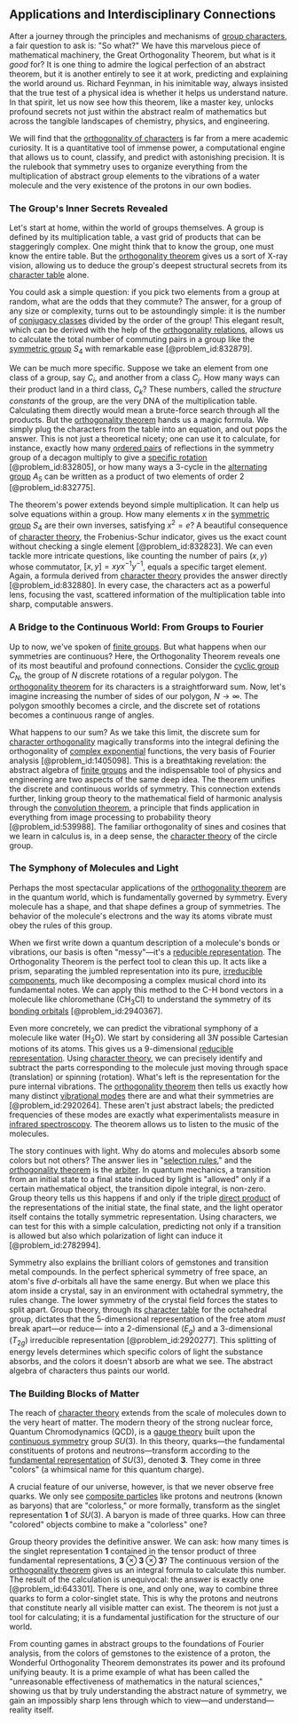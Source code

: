 ## Applications and Interdisciplinary Connections

After a journey through the principles and mechanisms of [group characters](@article_id:145003), a fair question to ask is: "So what?" We have this marvelous piece of mathematical machinery, the Great Orthogonality Theorem, but what is it *good* for? It is one thing to admire the logical perfection of an abstract theorem, but it is another entirely to see it at work, predicting and explaining the world around us. Richard Feynman, in his inimitable way, always insisted that the true test of a physical idea is whether it helps us understand nature. In that spirit, let us now see how this theorem, like a master key, unlocks profound secrets not just within the abstract realm of mathematics but across the tangible landscapes of chemistry, physics, and engineering.

We will find that the [orthogonality of characters](@article_id:140477) is far from a mere academic curiosity. It is a quantitative tool of immense power, a computational engine that allows us to count, classify, and predict with astonishing precision. It is the rulebook that symmetry uses to organize everything from the multiplication of abstract group elements to the vibrations of a water molecule and the very existence of the protons in our own bodies.

### The Group's Inner Secrets Revealed

Let's start at home, within the world of groups themselves. A group is defined by its multiplication table, a vast grid of products that can be staggeringly complex. One might think that to know the group, one must know the entire table. But the [orthogonality theorem](@article_id:141156) gives us a sort of X-ray vision, allowing us to deduce the group's deepest structural secrets from its [character table](@article_id:144693) alone.

You could ask a simple question: if you pick two elements from a group at random, what are the odds that they commute? The answer, for a group of any size or complexity, turns out to be astoundingly simple: it is the number of [conjugacy classes](@article_id:143422) divided by the order of the group! This elegant result, which can be derived with the help of the [orthogonality relations](@article_id:145046), allows us to calculate the total number of commuting pairs in a group like the [symmetric group](@article_id:141761) $S_4$ with remarkable ease [@problem_id:832879].

We can be much more specific. Suppose we take an element from one class of a group, say $C_i$, and another from a class $C_j$. How many ways can their product land in a third class, $C_k$? These numbers, called the *structure constants* of the group, are the very DNA of the multiplication table. Calculating them directly would mean a brute-force search through all the products. But the [orthogonality theorem](@article_id:141156) hands us a magic formula. We simply plug the characters from the table into an equation, and out pops the answer. This is not just a theoretical nicety; one can use it to calculate, for instance, exactly how many [ordered pairs](@article_id:269208) of reflections in the symmetry group of a decagon multiply to give a [specific rotation](@article_id:175476) [@problem_id:832805], or how many ways a 3-cycle in the [alternating group](@article_id:140005) $A_5$ can be written as a product of two elements of order 2 [@problem_id:832775].

The theorem's power extends beyond simple multiplication. It can help us solve equations within a group. How many elements $x$ in the [symmetric group](@article_id:141761) $S_4$ are their own inverses, satisfying $x^2 = e$? A beautiful consequence of [character theory](@article_id:143527), the Frobenius-Schur indicator, gives us the exact count without checking a single element [@problem_id:832823]. We can even tackle more intricate questions, like counting the number of pairs $(x, y)$ whose commutator, $[x,y] = xyx^{-1}y^{-1}$, equals a specific target element. Again, a formula derived from [character theory](@article_id:143527) provides the answer directly [@problem_id:832880]. In every case, the characters act as a powerful lens, focusing the vast, scattered information of the multiplication table into sharp, computable answers.

### A Bridge to the Continuous World: From Groups to Fourier

Up to now, we've spoken of [finite groups](@article_id:139216). But what happens when our symmetries are continuous? Here, the Orthogonality Theorem reveals one of its most beautiful and profound connections. Consider the [cyclic group](@article_id:146234) $C_N$, the group of $N$ discrete rotations of a regular polygon. The [orthogonality theorem](@article_id:141156) for its characters is a straightforward sum. Now, let's imagine increasing the number of sides of our polygon, $N \to \infty$. The polygon smoothly becomes a circle, and the discrete set of rotations becomes a continuous range of angles.

What happens to our sum? As we take this limit, the discrete sum for [character orthogonality](@article_id:187745) magically transforms into the integral defining the orthogonality of [complex exponential](@article_id:264606) functions, the very basis of Fourier analysis [@problem_id:1405098]. This is a breathtaking revelation: the abstract algebra of [finite groups](@article_id:139216) and the indispensable tool of physics and engineering are two aspects of the same deep idea. The theorem unifies the discrete and continuous worlds of symmetry. This connection extends further, linking group theory to the mathematical field of harmonic analysis through the [convolution theorem](@article_id:143001), a principle that finds application in everything from image processing to probability theory [@problem_id:539988]. The familiar orthogonality of sines and cosines that we learn in calculus is, in a deep sense, the [character theory](@article_id:143527) of the circle group.

### The Symphony of Molecules and Light

Perhaps the most spectacular applications of the [orthogonality theorem](@article_id:141156) are in the quantum world, which is fundamentally governed by symmetry. Every molecule has a shape, and that shape defines a group of symmetries. The behavior of the molecule's electrons and the way its atoms vibrate must obey the rules of this group.

When we first write down a quantum description of a molecule's bonds or vibrations, our basis is often "messy"—it's a [reducible representation](@article_id:143143). The Orthogonality Theorem is the perfect tool to clean this up. It acts like a prism, separating the jumbled representation into its pure, [irreducible components](@article_id:152539), much like decomposing a complex musical chord into its fundamental notes. We can apply this method to the C-H bond vectors in a molecule like chloromethane ($\text{CH}_3\text{Cl}$) to understand the symmetry of its [bonding orbitals](@article_id:165458) [@problem_id:2940367].

Even more concretely, we can predict the vibrational symphony of a molecule like water ($\text{H}_2\text{O}$). We start by considering all $3N$ possible Cartesian motions of its atoms. This gives us a 9-dimensional [reducible representation](@article_id:143143). Using [character theory](@article_id:143527), we can precisely identify and subtract the parts corresponding to the molecule just moving through space (translation) or spinning (rotation). What's left is the representation for the pure internal vibrations. The [orthogonality theorem](@article_id:141156) then tells us exactly how many distinct [vibrational modes](@article_id:137394) there are and what their symmetries are [@problem_id:2920264]. These aren't just abstract labels; the predicted frequencies of these modes are exactly what experimentalists measure in [infrared spectroscopy](@article_id:140387). The theorem allows us to listen to the music of the molecules.

The story continues with light. Why do atoms and molecules absorb some colors but not others? The answer lies in "[selection rules](@article_id:140290)," and the [orthogonality theorem](@article_id:141156) is the [arbiter](@article_id:172555). In quantum mechanics, a transition from an initial state to a final state induced by light is "allowed" only if a certain mathematical object, the transition dipole integral, is non-zero. Group theory tells us this happens if and only if the triple [direct product](@article_id:142552) of the representations of the initial state, the final state, and the light operator itself contains the totally symmetric representation. Using characters, we can test for this with a simple calculation, predicting not only if a transition is allowed but also which polarization of light can induce it [@problem_id:2782994].

Symmetry also explains the brilliant colors of gemstones and transition metal compounds. In the perfect spherical symmetry of free space, an atom's five $d$-orbitals all have the same energy. But when we place this atom inside a crystal, say in an environment with octahedral symmetry, the rules change. The lower symmetry of the crystal field forces the states to split apart. Group theory, through its [character table](@article_id:144693) for the octahedral group, dictates that the 5-dimensional representation of the free atom *must* break apart—or reduce— into a 2-dimensional ($E_g$) and a 3-dimensional ($T_{2g}$) irreducible representation [@problem_id:2920277]. This splitting of energy levels determines which specific colors of light the substance absorbs, and the colors it doesn't absorb are what we see. The abstract algebra of characters thus paints our world.

### The Building Blocks of Matter

The reach of [character theory](@article_id:143527) extends from the scale of molecules down to the very heart of matter. The modern theory of the strong nuclear force, Quantum Chromodynamics (QCD), is a [gauge theory](@article_id:142498) built upon the [continuous symmetry](@article_id:136763) group $SU(3)$. In this theory, quarks—the fundamental constituents of protons and neutrons—transform according to the [fundamental representation](@article_id:157184) of $SU(3)$, denoted $\mathbf{3}$. They come in three "colors" (a whimsical name for this quantum charge).

A crucial feature of our universe, however, is that we never observe free quarks. We only see [composite particles](@article_id:149682) like protons and neutrons (known as baryons) that are "colorless," or more formally, transform as the singlet representation $\mathbf{1}$ of $SU(3)$. A baryon is made of three quarks. How can three "colored" objects combine to make a "colorless" one?

Group theory provides the definitive answer. We can ask: how many times is the singlet representation $\mathbf{1}$ contained in the tensor product of three fundamental representations, $\mathbf{3} \otimes \mathbf{3} \otimes \mathbf{3}$? The continuous version of the [orthogonality theorem](@article_id:141156) gives us an integral formula to calculate this number. The result of the calculation is unequivocal: the answer is exactly one [@problem_id:643301]. There is one, and only one, way to combine three quarks to form a color-singlet state. This is why the protons and neutrons that constitute nearly all visible matter can exist. The theorem is not just a tool for calculating; it is a fundamental justification for the structure of our world.

From counting games in abstract groups to the foundations of Fourier analysis, from the colors of gemstones to the existence of a proton, the Wonderful Orthogonality Theorem demonstrates its power and its profound unifying beauty. It is a prime example of what has been called the "unreasonable effectiveness of mathematics in the natural sciences," showing us that by truly understanding the abstract nature of symmetry, we gain an impossibly sharp lens through which to view—and understand—reality itself.